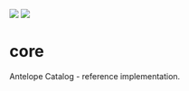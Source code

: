 ![](https://travis-ci.com/AntelopeLCA/core.svg?branch=master&status=passed) ![](https://coveralls.io/repos/github/AntelopeLCA/core/badge.svg?branch=master)

# core
Antelope Catalog - reference implementation.
